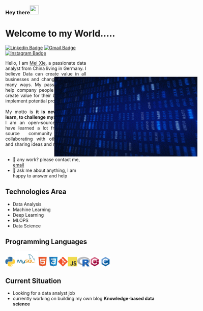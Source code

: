 ###  Hey there<img src="https://media.giphy.com/media/hvRJCLFzcasrR4ia7z/giphy.gif" width="28px" height="28px">

<h1>Welcome to my World.....</h1> 

<img src = 'https://github.com/xiemei1/xiemei1/blob/master/imgs/giphy.gif' alt = 'Awesome Matrix Code' align='right' height="450" width="250" style="transform:rotate(270deg);"/>

[![Linkedin Badge](https://img.shields.io/badge/-MeiXie-blue?style=flat-square&logo=Linkedin&logoColor=White&link=https://www.linkedin.com/in/mei-867253189/)](https://www.linkedin.com/in/mei-867253189/) [![Gmail Badge](https://img.shields.io/badge/-xiemei0728@gmail.com-c14438?style=flat-square&logo=Gmail&logoColor=white&link=mailto:asterp04@gmail.com)](mailto:asterp04@gmail.com) [![Instagram Badge](https://img.shields.io/badge/-xie_dahua-purple?style=flat-square&logo=Instagram&logoColor=White&link=https://www.instagram.com/xie_dahua/)](https://www.instagram.com/xie_dahua/)

<div style="text-align: justify">
Hello, I am <a href =''>Mei Xie</a>, a passionate data analyst from China living in Germany. I believe Data can create value in all businesses and change the world in many ways. My passion is to data help company people or companies create value for their businesses and implement potential products.
</br>
</br>
My motto is <b>it is never too old to learn, to challenge myself</b>. Therefore, I am an open-source enthusiast. I have learned a lot from the open-source community and love collaborating with other specialists and sharing ideas and my sources.
</div>
</br>


- 💼 any work? please contact me, [email](mailto:xiemayer@163.com) 
- 💬 ask me about anything, I am happy to answer and help

## Technologies Area
* Data Analysis
* Machine Learning
* Deep Learning
* MLOPS
* Data Science

## Programming Languages
<img src = 'https://github.com/xiemei1/xiemei1/blob/master/imgs/python.png' height='30'/><img src = 'https://github.com/xiemei1/xiemei1/blob/master/imgs/MySQL.svg' height='48'/><img src = 'https://github.com/xiemei1/xiemei1/blob/master/imgs/html.svg' width='30'/>
<img src = 'https://github.com/xiemei1/xiemei1/blob/master/imgs/css.svg' width='30'/><img src = 'https://github.com/xiemei1/xiemei1/blob/master/imgs/git.svg' width='30'/><img src = 'https://github.com/xiemei1/xiemei1/blob/master/imgs/js.svg' width='30'/><img src = 'https://github.com/xiemei1/xiemei1/blob/master/imgs/R.png' width='40'/><img src = 'https://github.com/xiemei1/xiemei1/blob/master/imgs/cpp.svg' width='30'/>
<img src = 'https://github.com/xiemei1/xiemei1/blob/master/imgs/c-original.svg' width='30'/>

## Current Situation
* Looking for a data analyst job
* currently working on  building  my own blog  **Knowledge-based data science**  







